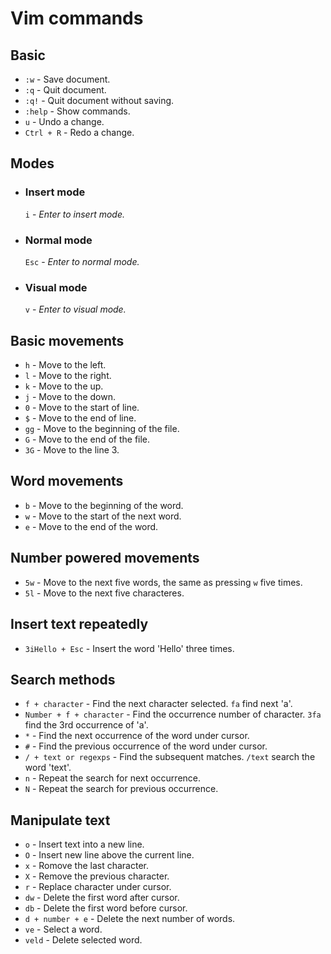 # Vim commands

## Basic

- `:w` - Save document.
- `:q` - Quit document.
- `:q!` - Quit document without saving.
- `:help` - Show commands.
- `u` - Undo a change.
- `Ctrl + R` - Redo a change.

## Modes

- ### Insert mode
    `i` - *Enter to insert mode.*
- ### Normal mode
    `Esc` - *Enter to normal mode.*

- ### Visual mode
    `v` - *Enter to visual mode.*

## Basic movements

- `h` - Move to the left.
- `l` - Move to the right.
- `k` - Move to the up.
- `j` - Move to the down.
- `0` - Move to the start of line.
- `$` - Move to the end of line.
- `gg` - Move to the beginning of the file.
- `G` - Move to the end of the file.
- `3G` - Move to the line 3.
## Word movements

- `b` - Move to the beginning of the word.
- `w` - Move to the start of the next word.
- `e` - Move to the end of the word.

## Number powered movements

- `5w` - Move to the next five words, the same as pressing `w` five times.
- `5l` - Move to the next five characteres.

## Insert text repeatedly

- `3iHello + Esc` - Insert the word 'Hello' three times.

## Search methods
- `f + character` - Find the next character selected. `fa` find next 'a'.
- `Number + f + character` - Find the occurrence number of character. `3fa` find the 3rd occurrence of 'a'.
- `*` - Find the next occurrence of the word under cursor.
- `#` - Find the previous occurrence of the word under cursor.
- `/ + text or regexps` - Find the subsequent matches. `/text` search the word 'text'.
- `n` - Repeat the search for next occurrence.
- `N` - Repeat the search for previous occurrence.

## Manipulate text

- `o` - Insert text into a new line.
- `O` - Insert new line above the current line.
- `x` - Romove the last character.
- `X` - Remove the previous character.
- `r` - Replace character under cursor.
- `dw` - Delete the first word after cursor.
- `db` - Delete the first word before cursor.
- `d + number + e` - Delete the next number of words.
- `ve` - Select a word.
- `veld` - Delete selected word.
